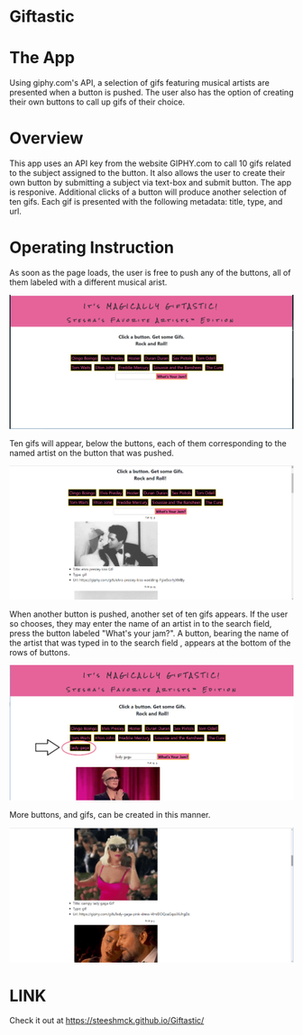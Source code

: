 # Giftastic

# The App
Using giphy.com's API, a selection of gifs featuring musical artists are presented when a button is pushed. The user also has the option of creating their own buttons to call up gifs of their choice.

# Overview
This app uses an API key from the website GIPHY.com to call 10 gifs related to the subject assigned to the button. It also allows the user to create their own button by submitting a subject via text-box and submit button. 
The app is responive. Additional clicks of a button will produce another selection of ten gifs. Each gif is presented with the following metadata: title, type, and url.

# Operating Instruction
As soon as the page loads, the user is free to push any of the buttons, all of them labeled with a different musical arist.

![](/assets/screenshots/giftasticHP.png)

Ten gifs will appear, below the buttons, each of them corresponding to the named artist on the button that was pushed.

![](/assets/screenshots/elvisGif.png)

When another button is pushed, another set of ten gifs appears. If the user so chooses, they may enter the name of an artist in to the search field, press the button labeled "What's your jam?". A button, bearing the name of the artist that was typed in to the search field , appears at the bottom of the rows of buttons. 

![](/assets/screenshots/gagaButton.png)

More buttons, and gifs, can be created in this manner.

![](/assets/screenshots/gagaGif.png)


# LINK
Check it out at https://steeshmck.github.io/Giftastic/
